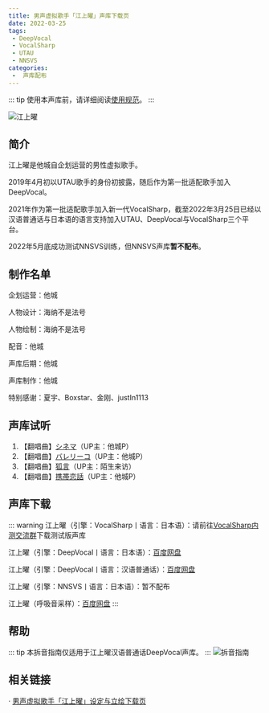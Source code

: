 ```yaml
---
title: 男声虚拟歌手「江上曜」声库下载页
date: 2022-03-25
tags:
 - DeepVocal
 - VocalSharp
 - UTAU
 - NNSVS
categories:
 -  声库配布
---
```


::: tip
使用本声库前，请详细阅读[使用规范](https://vocalsynths.vercel.app/blogs/ReadMe/2022/220401.html)。
:::

![江上曜](/you-banner.png)

简介
----
江上曜是他城自企划运营的男性虚拟歌手。

2019年4月初以UTAU歌手的身份初披露，随后作为第一批适配歌手加入DeepVocal。

2021年作为第一批适配歌手加入新一代VocalSharp，截至2022年3月25日已经以汉语普通话与日本语的语言支持加入UTAU、DeepVocal与VocalSharp三个平台。

2022年5月底成功测试NNSVS训练，但NNSVS声库**暂不配布**。

制作名单
----
企划运营：他城

人物设计：海纳不是法号

人物绘制：海纳不是法号

配音：他城

声库后期：他城

声库制作：他城

特别感谢：夏宇、Boxstar、金刚、justIn1113

声库试听
----
1. 【翻唱曲】[シネマ](https://www.bilibili.com/video/BV1Bg411L7dN)（UP主：他城P）  
2. 【翻唱曲】[バレリーコ](https://www.bilibili.com/video/BV1AU4y1W721)（UP主：他城P）  
3. 【翻唱曲】[狐言](https://www.bilibili.com/video/BV1Hp4y1i7Rq)（UP主：陌生来访）
4. 【翻唱曲】[携帯恋話](https://www.youtube.com/watch?v=uxkTMxKEDBs)（UP主：他城P） 

声库下载
----
::: warning
江上曜（引擎：VocalSharp丨语言：日本语）：请前往[VocalSharp内测交流群](https://jq.qq.com/?_wv=1027&k=Lr4EQ8RQ)下载测试版声库

江上曜（引擎：DeepVocal丨语言：日本语）：[百度网盘](https://pan.baidu.com/s/1-HsG-MxnVrlQMiJZftimOA?pwd=tcdv)

江上曜（引擎：DeepVocal丨语言：汉语普通话）：[百度网盘](https://pan.baidu.com/s/1frkYmi34xmisVCkRA7eY8w?pwd=tcdv)

江上曜（引擎：NNSVS丨语言：日本语）：暂不配布

江上曜（呼吸音采样）：[百度网盘](https://pan.baidu.com/s/1ApyzH1ek342nHA9kcGhGjw?pwd=tcdv)
:::

帮助
----
::: tip
本拆音指南仅适用于江上曜汉语普通话DeepVocal声库。
:::
![拆音指南](/you-split-guide.png)

相关链接
----
· [男声虚拟歌手「江上曜」设定与立绘下载页](https://vocalsynths.vercel.app/blogs/CharacterDesign/2022/220327.html)